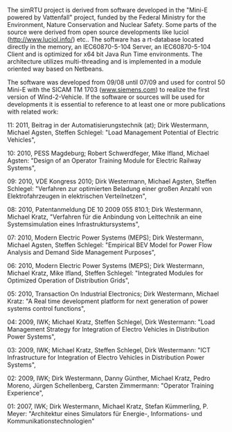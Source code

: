 The simRTU project is derived from software developed in the "Mini-E powered by Vattenfall" project, funded by the Federal Ministry for the Environment, Nature Conservation and Nuclear Safety. Some parts of the source were derived from open source developments like luciol (http://www.luciol.info/) etc.. The software has a rt-database located directly in the memory, an IEC60870-5-104 Server, an IEC60870-5-104 Client and is optimized for x64 bit Java Run Time environments. The architecture utilizes multi-threading and is implemented in a module oriented way based on Netbeans.

The software was developed from 09/08 until 07/09 and used for control 50 Mini-E with the SICAM TM 1703 (www.siemens.com) to realize the first version of Wind-2-Vehicle. If the software or sources will be used for developments it is essential to reference to at least one or more publications with related work:

11: 2011, Beitrag in der Automatisierungstechnik (at); Dirk Westermann, Michael Agsten, Steffen Schlegel: "Load Management Potential of Electric Vehicles",

10: 2010, PESS Magdeburg; Robert Schwerdfeger, Mike Ifland, Michael Agsten: "Design of an Operator Training Module for Electric Railway Systems",

09: 2010, VDE Kongress 2010; Dirk Westermann, Michael Agsten, Steffen Schlegel: "Verfahren zur optimierten Beladung einer großen Anzahl von Elektrofahrzeugen in elektrischen Verteilnetzen",

08: 2010, Patentanmeldung DE 10 2009 055 810.1; Dirk Westermann, Michael Kratz, "Verfahren für die Anbindung von Leittechnik an eine Systemsimulation eines Infrastruktursystems",

07: 2010, Modern Electric Power Systems (MEPS); Dirk Westermann, Michael Agsten, Steffen Schlegel: "Empirical BEV Model for Power Flow Analysis and Demand Side Management Purposes",

06: 2010, Modern Electric Power Systems (MEPS); Dirk Westermann, Michael Kratz, Mike Ifland, Steffen Schlegel: "Integrated Modules for Optimized Operation of Distribution Grids",

05: 2010, Transaction On Industrial Electronics; Dirk Westermann, Michael Kratz: "A Real time development platform for next generation of power systems control functions",

04: 2009, IWK; Michael Kratz, Steffen Schlegel, Dirk Westermann: "Load Management Strategy for Integration of Electro Vehicles in Distribution Power Systems",

03: 2009, IWK; Michael Kratz, Steffen Schlegel, Dirk Westermann: "ICT Infrastructure for Integration of Electro Vehicles in Distribution Power Systems",

02: 2009, IWK; Dirk Westermann, Danny Günther, Michael Kratz, Pedro Moreno, Jürgen Schellenberg, Carsten Zimmermann: "Operator Training Experience",

01: 2007, IWK; Dirk Westermann, Michael Kratz, Stefan Kümmerling, P. Meyer: "Architektur eines Simulators für Energie-, Informations- und Kommunikationstechnologien"